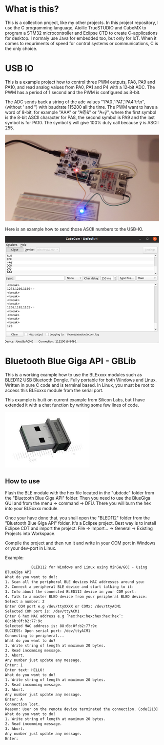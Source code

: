 # What is this?

This is a collection project, like my other projects. In this project repository, I use the C programming language, Atollic TrueSTUDIO and CubeMX to program a STM32 microcontroller and Eclipse CTD to create C-applications for desktop. I normaly use Java for embedded too, but only for IoT. When it comes to requriments of speed for control systems or communications, C is the only choice.

# USB IO
This is a example project how to control three PWM outputs, PA8, PA9 and PA10, and read analog values from PA0, PA1 and P4 
with a 12-bit ADC. The PWM has a period of 1 second and the PWM is configured as 8-bit.

The ADC sends back a string of the adc values "'PA0','PA1','PA4'\r\n", (without ' and ") with baudrate 115200 all the time. 
The PWM want to have a word of 8-bit, for example "AAA" or "A@&" or "A=ÿ", where the first symbol is the 8-bit ASCII character 
for PA8, the second symbol is PA9 and the last symbol is for PA10. The symbol ÿ will give 100% duty call because ÿ is ASCII 255.

![](https://github.com/DanielMartensson/C-Applications/blob/master/USB-IO/USB-IO-STM32.jpg?raw=true)

Here is an example how to send those ASCII numbers to the USB-IO. 

![](https://github.com/DanielMartensson/C-Applications/blob/master/USB-IO/USB-IO.png?raw=true)

# Bluetooth Blue Giga API - GBLib
This is a working example how to use the BLExxxx modules such as BLED112 USB Bluetooth Dongle. Fully portable for both Windows and Linux.
Written in pure C code and is terminal based. In Linux, you must be root to access this BLExxxx module from the serial port.

This example is built on current example from Silicon Labs, but I have extended it with a chat function by writing some few lines of code.

![](https://raw.githubusercontent.com/DanielMartensson/C-Applications/master/Bluetooth%20Blue%20Giga%20API/index.jpeg?raw=true)


## How to use
Flash the BLE module with the hex file located in the "ubdcdc" folder from the "Bluetooth Blue Giga API" folder. Then you need to use the BlueGiga GUI and from the menu -> 
command -> DFU. There you will burn the hex into your BLExxxx module. 

Once your have done that, you shall open the "BLED112" folder from the "Bluetooth Blue Giga API" folder. It's a Eclipse project. Best way is to install Eclipse CDT 
and import the project: File -> Import... -> General -> Existing Projects into Workspace. 

Compile the project and then run it and write in your COM port in Windows or your dev-port in Linux.

Example:
```
			BLED112 for Windows and Linux using MinGW/GCC - Using BlueGiga API			
What do you want to do?:
1. Scan all the peripheral BLE devices MAC addresses around you: 
2. Connect a peripheral BLE device and start talking to it: 
3. Info about the connected BLED112 device in your COM port: 
4. Talk to a master BLED device from your peripheral BLED device: 
Select a number: 2
Enter COM port e.g /dev/ttyXXXX or COMx: /dev/ttyACM1
Selected COM port is: /dev/ttyACM1
Enter 6 hex MAC address e.g ´hex:hex:hex:hex:hex:hex´: 88:6b:0f:b2:77:9c
Selected MAC address is: 88:6b:0f:b2:77:9c
SUCCESS: Open serial port: /dev/ttyACM1
Connecting to peripheral...
What do you want to do?
1. Write string of length at maximum 20 bytes.
2. Read incomming message.
3. Abort.
Any number just update any message.
Enter: 1
Enter text: HELLO!
What do you want to do?
1. Write string of length at maximum 20 bytes.
2. Read incomming message.
3. Abort.
Any number just update any message.
Enter: A
Connection lost.
Reason: User on the remote device terminated the connection. Code[213]
What do you want to do?
1. Write string of length at maximum 20 bytes.
2. Read incomming message.
3. Abort.
Any number just update any message.
Enter: 
```
